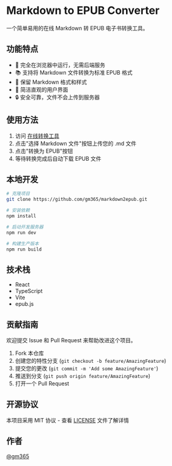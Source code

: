 
# Markdown to EPUB Converter

一个简单易用的在线 Markdown 转 EPUB 电子书转换工具。

## 功能特点

- 🚀 完全在浏览器中运行，无需后端服务
- 📚 支持将 Markdown 文件转换为标准 EPUB 格式
- 🎨 保留 Markdown 格式和样式
- 💫 简洁直观的用户界面
- 🔒 安全可靠，文件不会上传到服务器

## 使用方法

1. 访问 [在线转换工具](https://gm365.github.io/markdown2epub)
2. 点击"选择 Markdown 文件"按钮上传您的 .md 文件
3. 点击"转换为 EPUB"按钮
4. 等待转换完成后自动下载 EPUB 文件

## 本地开发

```bash
# 克隆项目
git clone https://github.com/gm365/markdown2epub.git

# 安装依赖
npm install

# 启动开发服务器
npm run dev

# 构建生产版本
npm run build
```

## 技术栈

- React
- TypeScript
- Vite
- epub.js

## 贡献指南

欢迎提交 Issue 和 Pull Request 来帮助改进这个项目。

1. Fork 本仓库
2. 创建您的特性分支 (`git checkout -b feature/AmazingFeature`)
3. 提交您的更改 (`git commit -m 'Add some AmazingFeature'`)
4. 推送到分支 (`git push origin feature/AmazingFeature`)
5. 打开一个 Pull Request

## 开源协议

本项目采用 MIT 协议 - 查看 [LICENSE](LICENSE) 文件了解详情

## 作者

[@gm365](https://github.com/gm365)

